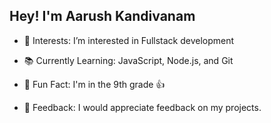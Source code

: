  ## Hey! I'm Aarush Kandivanam
* 👀 Interests: I’m interested in Fullstack development

* 📚 Currently Learning: JavaScript, Node.js, and Git

* 👏 Fun Fact: I'm in the 9th grade 👍

* 🤝 Feedback: I would appreciate feedback on my projects. 
<!---
babaarush/babaarush is a ✨ special ✨ repository because its `README.md` (this file) appears on your GitHub profile.
You can click the Preview link to take a look at your changes.
--->
